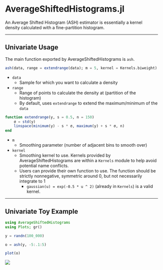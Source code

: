 # AverageShiftedHistograms.jl


An Average Shifted Histogram (ASH) estimator is essentially a kernel density calculated
with a fine-partition histogram.


---
## Univariate Usage

The main function exported by AverageShiftedHistograms is `ash`.

```julia
ash(data, range = extendrange(data); m = 5, kernel = Kernels.biweight)
```
- `data`
    - Sample for which you want to calculate a density
- `range`
    - Range of points to calculate the density at (partition of the histogram)
    - By default, uses `extendrange` to extend the maximum/minimum of the `data`

```julia
function extendrange(y, s = 0.5, n = 150)
    σ = std(y)
    linspace(minimum(y) - s * σ, maximum(y) + s * σ, n)
end
```

- `m`
    - Smoothing parameter (number of adjacent bins to smooth over)
- `kernel`
    - Smoothing kernel to use.  Kernels provided by AverageShiftedHistograms are within
    a `Kernels` module to help avoid potential name conflicts.  
    - Users can provide their own function to use.  The function should be strictly
     nonnegative, symmetric around 0, but not necessarily integrate to 1
        - `gaussian(u) = exp(-0.5 * u ^ 2)` (already in `Kernels`) is a valid kernel.

---
## Univariate Toy Example
```julia
using AverageShiftedHistograms
using Plots; gr()

y = randn(100_000)

o = ash(y, -5:.1:5)

plot(o)
```
![](https://cloud.githubusercontent.com/assets/8075494/17912630/9267e1c0-6949-11e6-92d8-c2d93f96707b.png)
